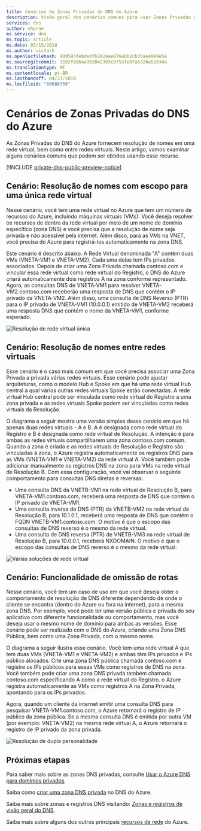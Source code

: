 ```yaml
---
title: Cenários de Zonas Privadas do DNS do Azure
description: Visão geral dos cenários comuns para usar Zonas Privadas do DNS do Azure.
services: dns
author: vhorne
ms.service: dns
ms.topic: article
ms.date: 03/15/2018
ms.author: victorh
ms.openlocfilehash: 409595febded7b242eae876ebb2cb35ae4999e5e
ms.sourcegitcommit: 3102f886aa962842303c8753fe8fa5324a52834a
ms.translationtype: MT
ms.contentlocale: pt-BR
ms.lasthandoff: 04/23/2019
ms.locfileid: "60686756"
---
```

# <a name="azure-dns-private-zones-scenarios"></a>Cenários de Zonas Privadas do DNS do Azure
As Zonas Privadas do DNS do Azure fornecem resolução de nomes em uma rede virtual, bem como entre redes virtuais. Neste artigo, vamos examinar alguns cenários comuns que podem ser obtidos usando esse recurso. 

[!INCLUDE [private-dns-public-preview-notice](../../includes/private-dns-public-preview-notice.md)]

## <a name="scenario-name-resolution-scoped-to-a-single-virtual-network"></a>Cenário: Resolução de nomes com escopo para uma única rede virtual
Nesse cenário, você tem uma rede virtual no Azure que tem um número de recursos do Azure, incluindo máquinas virtuais (VMs). Você deseja resolver os recursos de dentro da rede virtual por meio de um nome de domínio específico (zona DNS) e você precisa que a resolução de nome seja privada e não acessível pela internet. Além disso, para as VMs na VNET, você precisa do Azure para registrá-los automaticamente na zona DNS. 

Este cenário é descrito abaixo. A Rede Virtual denominada "A" contém duas VMs (VNETA-VM1 e VNETA-VM2). Cada uma delas tem IPs privados associados. Depois de criar uma Zona Privada chamada contoso.com e vincular essa rede virtual como rede virtual do Registro, o DNS do Azure criará automaticamente dois registros A na zona conforme representado. Agora, as consultas DNS de VNETA-VM1 para resolver VNETA-VM2.contoso.com receberão uma resposta de DNS que contém o IP privado da VNETA-VM2. Além disso, uma consulta de DNS Reverso (PTR) para o IP privado de VNETA-VM1 (10.0.0.1) emitido de VNETA-VM2 receberá uma resposta DNS que contém o nome da VNETA-VM1, conforme esperado. 

![Resolução de rede virtual única](./media/private-dns-scenarios/single-vnet-resolution.png)

## <a name="scenario-name-resolution-across-virtual-networks"></a>Cenário: Resolução de nomes entre redes virtuais

Esse cenário é o caso mais comum em que você precisa associar uma Zona Privada a privada várias redes virtuais. Esse cenário pode ajustar arquiteturas, como o modelo Hub e Spoke em que há uma rede virtual Hub central a qual vários outras redes virtuais Spoke estão conectadas. A rede virtual Hub central pode ser vinculada como rede virtual do Registro a uma zona privada e as redes virtuais Spoke podem ser vinculadas como redes virtuais da Resolução. 

O diagrama a seguir mostra uma versão simples desse cenário em que há apenas duas redes virtuais - A e B. A é designada como rede virtual do Registro e B é designada como rede virtual de Resolução. A intenção é para ambas as redes virtuais compartilharem uma zona contoso.com comum. Quando a zona é criada e as redes virtuais de Resolução e Registro são vinculadas à zona, o Azure registra automaticamente os registros DNS para as VMs (VNETA-VM1 e VNETA-VM2) da rede virtual A. Você também pode adicionar manualmente os registros DNS na zona para VMs na rede virtual de Resolução B. Com essa configuração, você vai observar o seguinte comportamento para consultas DNS diretas e reversas:
* Uma consulta DNS da VNETB-VM1 na rede virtual de Resolução B, para VNETA-VM1.contoso.com, receberá uma resposta de DNS que contém o IP privado de VNETA-VM1.
* Uma consulta inversa de DNS (PTR) da VNETB-VM2 na rede virtual de Resolução B, para 10.1.0.1, receberá uma resposta de DNS que contém o FQDN VNETB-VM1.contoso.com. O motivo é que o escopo das consultas de DNS reverso é o mesmo da rede virtual. 
* Uma consulta de DNS reversa (PTR) de VNETB-VM3 na rede virtual de Resolução B, para 10.0.0.1, receberá NXDOMAIN. O motivo é que o escopo das consultas de DNS reverso é o mesmo da rede virtual. 


![Várias soluções de rede virtual](./media/private-dns-scenarios/multi-vnet-resolution.png)

## <a name="scenario-split-horizon-functionality"></a>Cenário: Funcionalidade de omissão de rotas

Nesse cenário, você tem um caso de uso em que você deseja obter o comportamento de resolução de DNS diferente dependendo de onde o cliente se encontra (dentro do Azure ou fora na internet), para a mesma zona DNS. Por exemplo, você pode ter uma versão pública e privada do seu aplicativo com diferente funcionalidade ou comportamento, mas você deseja usar o mesmo nome de domínio para ambas as versões. Esse cenário pode ser realizado com o DNS do Azure, criando uma Zona DNS Pública, bem como uma Zona Privada, com o mesmo nome.

O diagrama a seguir ilustra esse cenário. Você tem uma rede virtual A que tem duas VMs (VNETA-VM1 e VNETA-VM2) e ambas têm IPs privados e IPs público alocados. Crie uma zona DNS pública chamada contoso.com e registre os IPs públicos para essas VMs como registros de DNS na zona. Você também pode criar uma zona DNS privada também chamada contoso.com especificando A como a rede virtual do Registro. o Azure registra automaticamente as VMs como registros A na Zona Privada, apontando para os IPs privados.

Agora, quando um cliente da internet emitir uma consulta DNS para pesquisar VNETA-VM1.contoso.com, o Azure retornará o registro de IP público da zona pública. Se a mesma consulta DNS é emitida por outra VM (por exemplo: VNETA-VM2) na mesma rede virtual A, o Azure retornará o registro de IP privado da zona privada. 

![Resolução de dupla personalidade](./media/private-dns-scenarios/split-brain-resolution.png)

## <a name="next-steps"></a>Próximas etapas
Para saber mais sobre as zonas DNS privadas, consulte [Usar o Azure DNS para domínios privados](private-dns-overview.md).

Saiba como [criar uma zona DNS privada](./private-dns-getstarted-powershell.md) no DNS do Azure.

Saiba mais sobre zonas e registros DNS visitando: [Zonas e registros de visão geral do DNS](dns-zones-records.md).

Saiba mais sobre alguns dos outros principais [recursos de rede](../networking/networking-overview.md) do Azure.

